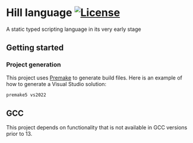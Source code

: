 # Hill language [![License](https://img.shields.io/github/license/hill-lang/hill.svg)](https://github.com/hill-lang/hill/blob/master/LICENSE)

A static typed scripting language in its very early stage

## Getting started

### Project generation

This project uses [Premake](https://premake.github.io) to generate build files. Here is an example of how to generate a Visual Studio solution:

```bash
premake5 vs2022
```

## GCC

This project depends on functionality that is not available in GCC versions prior to 13.
